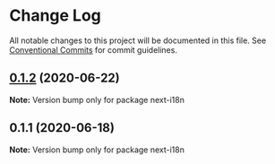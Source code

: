 # Change Log

All notable changes to this project will be documented in this file.
See [Conventional Commits](https://conventionalcommits.org) for commit guidelines.

## [0.1.2](https://github.com/oneki/onekijs/compare/next-i18n@0.1.1...next-i18n@0.1.2) (2020-06-22)

**Note:** Version bump only for package next-i18n





## 0.1.1 (2020-06-18)

**Note:** Version bump only for package next-i18n
